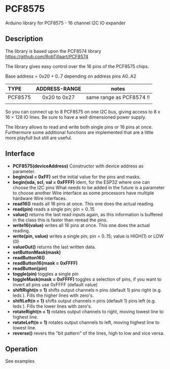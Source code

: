 # PCF8575

Arduino library for PCF8575 - 16 channel I2C IO expander

## Description

The library is based upon the PCF8574 library  https://github.com/RobTillaart/PCF8574

The library gives easy control over the 16 pins of the PCF8575 chips.

Base address = 0x20 + 0..7 depending on address pins A0..A2

| TYPE     | ADDRESS-RANGE | notes |
|:----|:----:|:----:|
|PCF8575   | 0x20 to 0x27 | same range as PCF8574 !! |
|       |     |    |

So you can connect up to 8 PCF8575 on one I2C bus, giving access 
to 8 x 16 = 128 IO lines. Be sure to have a well dimensioned power supply.

The library allows to read and write both single pins or 16 pins at once.
Furthermore some additional functions are implemented that are a little more
playfull but still are useful.


## Interface

- **PCF8575(deviceAddress)** Constructor with device address as parameter.
- **begin(val = 0xFF)** set the initial value for the pins and masks.
- **begin(sda, scl, val = 0xFFFF)** idem, for the ESP32 where one can choose the I2C pins
What needs to be added in the future is a parameter to choose another Wire interface
as some processors have multiple hardware Wire interfaces.
- **read16()** reads all 16 pins at once. This one does the actual reading.
- **read(pin)** reads a single pin; pin = 0..15
- **value()** returns the last read inputs again, as this information is buffered 
in the class this is faster than reread the pins.
- **write16(value)** writes all 16 pins at once. This one does the actual reading.
- **write(pin, value)** writes a single pin; pin = 0..15; value is HIGH(1) or LOW (0)
- **valueOut()** returns the last written data. 
- **setButtonMask(mask)** 
- **readButton16()**
- **readButton16(mask = 0xFFFF)**
- **readButton(pin)**
- **toggle(pin)** toggles a single pin
- **toggleMask(mask = 0xFFFF)** toggles a selection of pins, 
if you want to invert all pins use 0xFFFF (default value)
- **shiftRight(n = 1)** shifts output channels n pins (default 1) pins right (e.g. leds ). 
Fills the higher lines with zero's.
- **shiftLeft(n = 1)**  shifts output channels n pins (default 1) pins left (e.g. leds ).
Fills the lower lines with zero's.
- **rotateRight(n = 1)** rotates output channels to right, moving lowest line to highest line.
- **rotateLeft(n = 1)** rotates output channels to left, moving highest line to lowest line.
- **reverse()** revers the "bit pattern" of the lines, high to low and vice versa.


## Operation

See examples
